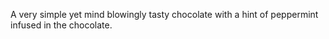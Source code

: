 A very simple yet mind blowingly tasty chocolate with a hint of peppermint infused in the chocolate.